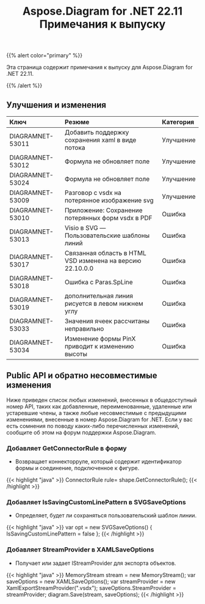 ﻿---
title: Aspose.Diagram for .NET 22.11 Примечания к выпуску
type: docs
weight: 17
url: /ru/net/aspose-diagram-for-net-22-11-release-notes/
---
{{% alert color="primary" %}} 

Эта страница содержит примечания к выпуску для Aspose.Diagram for .NET 22.11.

{{% /alert %}} 
## **Улучшения и изменения**

|**Ключ**|**Резюме**|**Категория**|
|:- |:- |:- |
|DIAGRAMNET-53011|Добавить поддержку сохранения xaml в виде потока|Улучшение|
|DIAGRAMNET-53012|Формула не обновляет поле|Улучшение|
|DIAGRAMNET-53024|Формула не обновляет поле|Улучшение|
|DIAGRAMNET-53009|Разговор с vsdx на потерянное изображение svg|Улучшение|
|DIAGRAMNET-53010|Приложение: Сохранение потерянных форм vsdx в PDF|Ошибка|
|DIAGRAMNET-53013|Visio в SVG — Пользовательские шаблоны линий|Ошибка|
|DIAGRAMNET-53017|Связанная область в HTML VSD изменена на версию 22.10.0.0|Ошибка|
|DIAGRAMNET-53018|Ошибка с Paras.SpLine|Ошибка|
|DIAGRAMNET-53019|дополнительная линия рисуется в левом нижнем углу|Ошибка|
|DIAGRAMNET-53033|Значения ячеек рассчитаны неправильно|Ошибка|
|DIAGRAMNET-53034|Изменение формы PinX приводит к изменению высоты|Ошибка|

## **Public API и обратно несовместимые изменения**
Ниже приведен список любых изменений, внесенных в общедоступный номер API, таких как добавленные, переименованные, удаленные или устаревшие члены, а также любые несовместимые с предыдущими изменениями, внесенные в номер Aspose.Diagram for .NET. Если у вас есть сомнения по поводу каких-либо перечисленных изменений, сообщите об этом на форум поддержки Aspose.Diagram.

### **Добавляет GetConnectorRule в форму**
- Возвращает коннекторруле, который содержит идентификатор формы и соединение, подключенное к фигуре.

{{< highlight "java" >}}
ConnectorRule rule= shape.GetConnectorRule();
{{< /highlight >}}

### **Добавляет IsSavingCustomLinePattern в SVGSaveOptions**
- Определяет, будет ли сохраняться пользовательский шаблон линии.

{{< highlight "java" >}}
var opt = new SVGSaveOptions()
{
     IsSavingCustomLinePattern = false
};
{{< /highlight >}}

### **Добавляет StreamProvider в XAMLSaveOptions**
- Получает или задает IStreamProvider для экспорта объектов.

{{< highlight "java" >}}
MemoryStream stream = new MemoryStream();
var saveOptions = new XAMLSaveOptions();
var streamProvider = new XamlExportStreamProvider(".vsdx");
saveOptions.StreamProvider = streamProvider;
diagram.Save(stream, saveOptions);
{{< /highlight >}}
